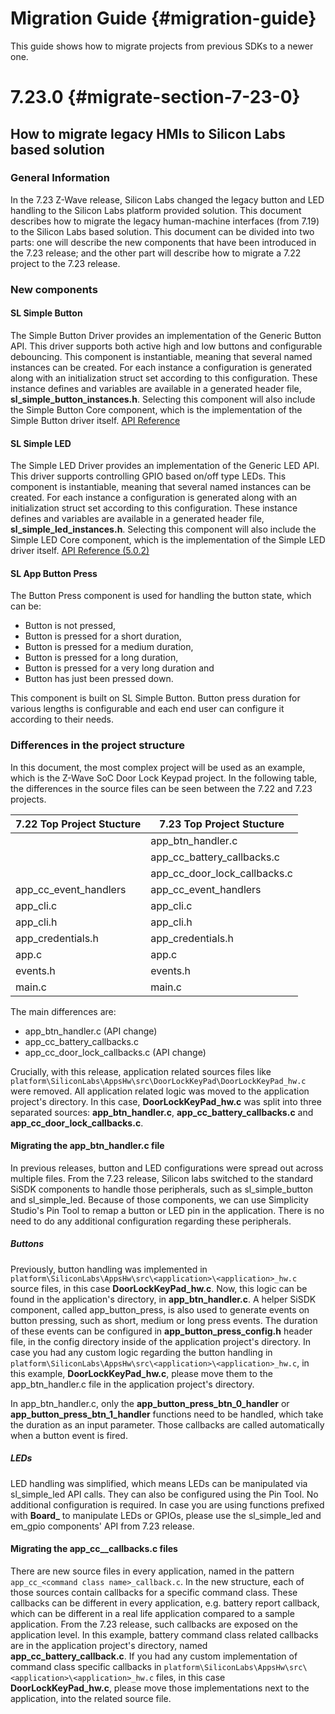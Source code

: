# Migration Guide {#migration-guide}

This guide shows how to migrate projects from previous SDKs to a newer one.

# 7.23.0 {#migrate-section-7-23-0}

## How to migrate legacy HMIs to Silicon Labs based solution

### General Information
In the 7.23 Z-Wave release, Silicon Labs changed the legacy button and LED handling to the Silicon Labs platform provided solution. This document describes how to migrate the legacy human-machine interfaces (from 7.19) to the Silicon Labs based solution. This document can be divided into two parts: one will describe the new components that have been introduced in the 7.23 release; and the other part will describe how to migrate a 7.22 project to the 7.23 release.

### New components

#### SL Simple Button
The Simple Button Driver provides an implementation of the Generic Button API. This driver supports both active high and low buttons and configurable debouncing. This component is instantiable, meaning that several named instances can be created. For each instance a configuration is generated along with an initialization struct set according to this configuration. These instance defines and variables are available in a generated header file, **sl_simple_button_instances.h**. Selecting this component will also include the Simple Button Core component, which is the implementation of the Simple Button driver itself. [API Reference](https://docs.silabs.com/gecko-platform/latest/platform-driver/simple-button)

#### SL Simple LED
The Simple LED Driver provides an implementation of the Generic LED API. This driver supports controlling GPIO based on/off type LEDs. This component is instantiable, meaning that several named instances can be created. For each instance a configuration is generated along with an initialization struct set according to this configuration. These instance defines and variables are available in a generated header file, **sl_simple_led_instances.h**. Selecting this component will also include the Simple LED Core component, which is the implementation of the Simple LED driver itself. [API Reference (5.0.2)](https://docs.silabs.com/gecko-platform/5.0.2/platform-driver/simple-led)

#### SL App Button Press
The Button Press component is used for handling the button state, which can be:
- Button is not pressed,
- Button is pressed for a short duration,
- Button is pressed for a medium duration,
- Button is pressed for a long duration,
- Button is pressed for a very long duration and
- Button has just been pressed down.

This component is built on SL Simple Button. Button press duration for various lengths is configurable and each end user can configure it according to their needs.

### Differences in the project structure
In this document, the most complex project will be used as an example, which is the Z-Wave SoC Door Lock Keypad project. In the following table, the differences in the source files can be seen between the 7.22 and 7.23 projects.

| 7.22 Top Project Stucture | 7.23 Top Project Stucture      |
|---------------------------|--------------------------------|
|                           |   app_btn_handler.c            |
|                           |   app_cc_battery_callbacks.c   |
|                           |   app_cc_door_lock_callbacks.c |
|   app_cc_event_handlers   |   app_cc_event_handlers        |
|   app_cli.c               |   app_cli.c                    |
|   app_cli.h               |   app_cli.h                    |
|   app_credentials.h       |   app_credentials.h            |
|   app.c                   |   app.c                        |
|   events.h                |   events.h                     |
|   main.c                  |   main.c                       |

The main differences are:
- app_btn_handler.c (API change)
- app_cc_battery_callbacks.c
- app_cc_door_lock_callbacks.c (API change)

Crucially, with this release, application related sources files like `platform\SiliconLabs\AppsHw\src\DoorLockKeyPad\DoorLockKeyPad_hw.c` were removed. All application related logic was moved to the application project's directory. In this case, **DoorLockKeyPad_hw.c** was split into three separated sources: **app_btn_handler.c**, **app_cc_battery_callbacks.c** and **app_cc_door_lock_callbacks.c**. 

#### Migrating the app_btn_handler.c file

In previous releases, button and LED configurations were spread out across multiple files. From the 7.23 release, Silicon labs switched to the standard SiSDK components to handle those peripherals, such as sl_simple_button and sl_simple_led. Because of those components, we can use Simplicity Studio's Pin Tool to remap a button or LED pin in the application. There is no need to do any additional configuration regarding these peripherals.

##### Buttons
Previously, button handling was implemented in `platform\SiliconLabs\AppsHw\src\<application>\<application>_hw.c` source files, in this case **DoorLockKeyPad_hw.c**. Now, this logic can be found in the application's directory, in **app_btn_handler.c**. A helper SiSDK component, called app_button_press, is also used to generate events on button pressing, such as short, medium or long press events. The duration of these events can be configured in **app_button_press_config.h** header file, in the config directory inside of the application project's directory. In case you had any custom logic regarding the button handling in `platform\SiliconLabs\AppsHw\src\<application>\<application>_hw.c`, in this example, **DoorLockKeyPad_hw.c**, please move them to the app_btn_handler.c file in the application project's directory.

In app_btn_handler.c, only the **app_button_press_btn_0_handler** or **app_button_press_btn_1_handler** functions need to be handled, which take the duration as an input parameter. Those callbacks are called automatically when a button event is fired.

##### LEDs

LED handling was simplified, which means LEDs can be manipulated via sl_simple_led API calls. They can also be configured using the Pin Tool. No additional configuration is required. In case you are using functions prefixed with **Board_** to manipulate LEDs or GPIOs, please use the sl_simple_led and em_gpio components' API from 7.23 release.

#### Migrating the app_cc_<command class>_callbacks.c files

There are new source files in every application, named in the pattern `app_cc_<command class name>_callback.c`. In the new structure, each of those sources contain callbacks for a specific command class. These callbacks can be different in every application, e.g. battery report callback, which can be different in a real life application compared to a sample application. From the 7.23 release, such callbacks are exposed on the application level. In this example, battery command class related callbacks are in the application project's directory, named **app_cc_battery_callback.c**. If you had any custom implementation of command class specific callbacks in `platform\SiliconLabs\AppsHw\src\<application>\<application>_hw.c` files, in this case **DoorLockKeyPad_hw.c**, please move those implementations next to the application, into the related source file.
